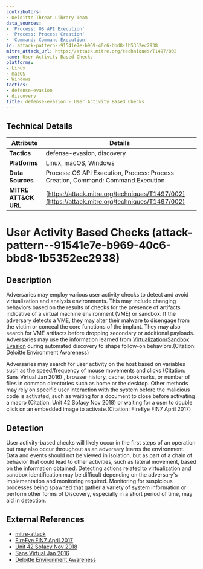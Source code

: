 ```yaml
---
contributors:
- Deloitte Threat Library Team
data_sources:
- 'Process: OS API Execution'
- 'Process: Process Creation'
- 'Command: Command Execution'
id: attack-pattern--91541e7e-b969-40c6-bbd8-1b5352ec2938
mitre_attack_url: https://attack.mitre.org/techniques/T1497/002
name: User Activity Based Checks
platforms:
- Linux
- macOS
- Windows
tactics:
- defense-evasion
- discovery
title: defense-evasion - User Activity Based Checks
---
```


## Technical Details

| Attribute | Details |
|-----------|----------|
| **Tactics** | defense-evasion, discovery |
| **Platforms** | Linux, macOS, Windows |
| **Data Sources** | Process: OS API Execution, Process: Process Creation, Command: Command Execution |
| **MITRE ATT&CK URL** | [https://attack.mitre.org/techniques/T1497/002](https://attack.mitre.org/techniques/T1497/002) |

# User Activity Based Checks (attack-pattern--91541e7e-b969-40c6-bbd8-1b5352ec2938)

## Description
Adversaries may employ various user activity checks to detect and avoid virtualization and analysis environments. This may include changing behaviors based on the results of checks for the presence of artifacts indicative of a virtual machine environment (VME) or sandbox. If the adversary detects a VME, they may alter their malware to disengage from the victim or conceal the core functions of the implant. They may also search for VME artifacts before dropping secondary or additional payloads. Adversaries may use the information learned from [Virtualization/Sandbox Evasion](https://attack.mitre.org/techniques/T1497) during automated discovery to shape follow-on behaviors.(Citation: Deloitte Environment Awareness)

Adversaries may search for user activity on the host based on variables such as the speed/frequency of mouse movements and clicks (Citation: Sans Virtual Jan 2016) , browser history, cache, bookmarks, or number of files in common directories such as home or the desktop. Other methods may rely on specific user interaction with the system before the malicious code is activated, such as waiting for a document to close before activating a macro (Citation: Unit 42 Sofacy Nov 2018) or waiting for a user to double click on an embedded image to activate.(Citation: FireEye FIN7 April 2017) 

## Detection
User activity-based checks will likely occur in the first steps of an operation but may also occur throughout as an adversary learns the environment. Data and events should not be viewed in isolation, but as part of a chain of behavior that could lead to other activities, such as lateral movement, based on the information obtained. Detecting actions related to virtualization and sandbox identification may be difficult depending on the adversary's implementation and monitoring required. Monitoring for suspicious processes being spawned that gather a variety of system information or perform other forms of Discovery, especially in a short period of time, may aid in detection. 

## External References
- [mitre-attack](https://attack.mitre.org/techniques/T1497/002)
- [FireEye FIN7 April 2017](https://www.fireeye.com/blog/threat-research/2017/04/fin7-phishing-lnk.html)
- [Unit 42 Sofacy Nov 2018](https://unit42.paloaltonetworks.com/unit42-sofacy-continues-global-attacks-wheels-new-cannon-trojan/)
- [Sans Virtual Jan 2016](https://www.sans.org/reading-room/whitepapers/forensics/detecting-malware-sandbox-evasion-techniques-36667)
- [Deloitte Environment Awareness](https://drive.google.com/file/d/1t0jn3xr4ff2fR30oQAUn_RsWSnMpOAQc/edit)
